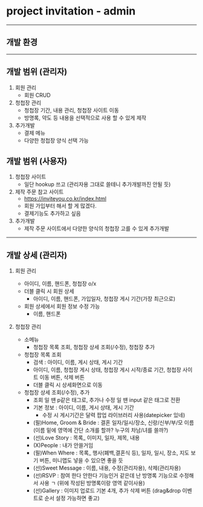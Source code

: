 # project invitation - admin

---
## 개발 환경


---
## 개발 범위 (관리자)
1. 회원 관리
   - 회원 CRUD
2. 청첩장 관리
   - 청첩장 기간, 내용 관리, 청첩장 사이트 이동
   - 방명록, 약도 등 내용을 선택적으로 사용 할 수 있게 제작
3. 추가개발
   - 결제 메뉴
   - 다양한 청첩장 양식 선택 가능

## 개발 범위 (사용자)
1. 청첩장 사이트
   - 일단 hookup 쓰고 (관리자용 그대로 쓸테니 추가개발까진 안될 듯)
2. 제작 주문 참고 사이트
   - https://inviteyou.co.kr/index.html
   - 회원 가입부터 해서 할 게 많겠다.
   - 결제기능도 추가하고 싶음
3. 추가개발
   - 제작 주문 사이트에서 다양한 양식의 청첩장 고를 수 있게 추가개발

---
## 개발 상세 (관리자)
1. 회원 관리
   - 아이디, 이름, 핸드폰, 청첩장 o/x
   - 더블 클릭 시 회원 상세
     - 아이디, 이름, 핸드폰, 가입일자, 청첩장 게시 기간(가장 최근으로)
   - 회원 상세에서 회원 정보 수정 가능
     - 이름, 핸드폰

2. 청첩장 관리
   - 소메뉴
     - 청첩장 목록 조회, 청첩장 상세 조회(/수정), 청첩장 추가
   - 청첩장 목록 조회
     - 검색 : 아이디, 이름, 게시 상태, 게시 기간
     - 아이디, 이름, 청첩장 게시 상태, 청첩장 게시 시작/종료 기간, 청첩장 사이트 이동 버튼, 삭제 버튼
     - 더블 클릭 시 상세화면으로 이동
   - 청첩장 상세 조회(/수정), 추가
     - 조회 일 땐 p같은 태그로, 추가나 수정 일 땐 input 같은 태그로 전환
     - 기본 정보 : 아이디, 이름, 게시 상태, 게시 기간
       - 수정 시 게시기간은 달력 팝업 라이브러리 사용(datepicker 있네)
     - (필)Home, Groom & Bride : 결혼 일자/일시/장소, 신랑/신부/부/모 이름 (이름 밑에 영역에 간단 소개를 할까? 누구의 차남/녀를 쓸까?)
     - (선)Love Story : 목록_ 이미지, 일자, 제목, 내용
     - (X)People : 내가 안쓸거임
     - (필)When Where :  목록_ 행사(폐백,결혼식 등), 일자, 일시, 장소, 지도 보기 버튼, 미니맵도 넣을 수 있으면 좋을 듯
     - (선)Sweet Message : 이름, 내용, 수정(관리자용), 삭제(관리자용)
     - (선)RSVP : 참여 한다 안한다 기능인거 같은데 난 방명록 기능으로 수정해서 사용 ㄱ  (위에 작성된 방명록이랑 영역 같이사용)
     - (선)Gallery : 이미지 업로드 기본 4개, 추가 삭제 버튼 (drag&drop 이벤트로 순서 설정 가능하면 좋고)
